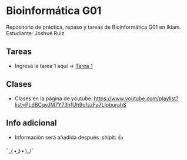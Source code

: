 # Bioinformática G01
Repositorio de práctica, repaso y tareas de Bioinformática G01 en Ikiam. Estudiante: Joshué Ruiz

## Tareas
- Ingresa la tarea 1 aquí -> [Tarea 1](https://github.com/Joshue2806/bioinfo_g01/tree/main/tarea1)

## Clases
- Clases en la página de youtube:
  https://www.youtube.com/playlist?list=PLdBCqyJM7Y73hfUh9ofszFa7LlpburahS

## Info adicional
  -  Información será añadida después :shipit: :+1:  

¯\_( • ͜ʖ • )_/¯
